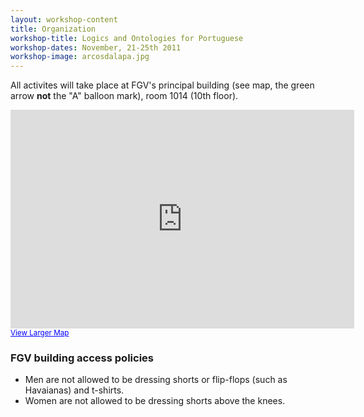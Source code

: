 ```yaml
---
layout: workshop-content
title: Organization
workshop-title: Logics and Ontologies for Portuguese
workshop-dates: November, 21-25th 2011
workshop-image: arcosdalapa.jpg
---
```


All activites will take place at FGV's principal building (see map,
the green arrow __not__ the "A" balloon mark), room 1014 (10th floor).

<iframe width="550" height="350" frameborder="0" scrolling="no"
marginheight="0" marginwidth="0" 
src="http://maps.google.com/maps?q=-22.941487,-43.180159&amp;ie=UTF8&amp;t=m&amp;vpsrc=0&amp;ll=-22.941638,-43.17996&amp;spn=0.027665,0.047207&amp;z=14&amp;output=embed"></iframe><br/><small>
<a
href="http://maps.google.com/maps?q=-22.941487,-43.180159&amp;ie=UTF8&amp;t=m&amp;vpsrc=0&amp;ll=-22.941638,-43.17996&amp;spn=0.027665,0.047207&amp;z=14&amp;source=embed"
style="color:#0000FF;text-align:left">View Larger Map</a></small>


### FGV building access policies

- Men are not allowed to be dressing shorts or flip-flops (such as Havaianas) and t-shirts.
- Women are not allowed to be dressing shorts above the knees.

